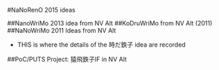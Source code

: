 #NaNoRenO 2015 ideas

##NanoWriMo 2013 idea from NV Alt
##KoDruWriMo from NV Alt (2011)
##NaNoWriMo 2011 Ideas from NV Alt
+  THIS is where the details of the 時だ鉄子 idea are recorded

##PoC/PUTS Project: 猿飛鉄子IF in NV Alt
